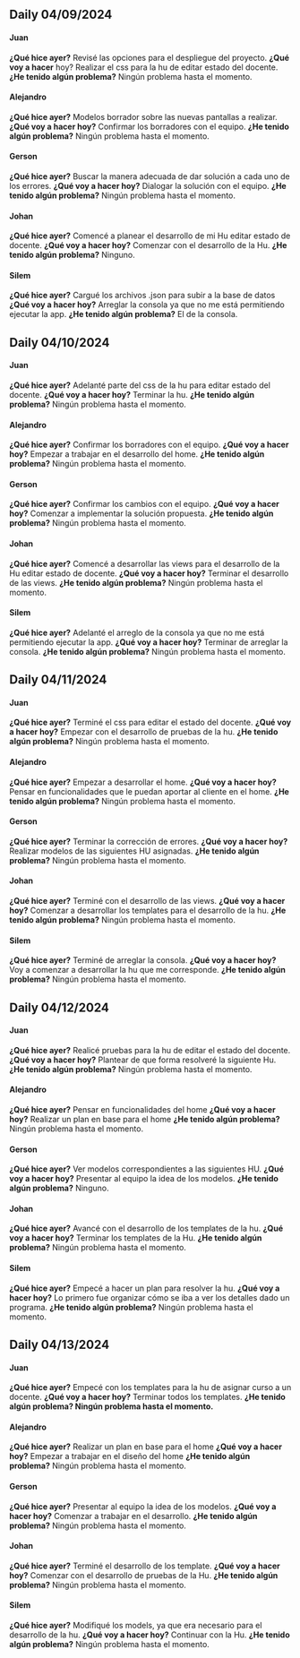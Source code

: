 ## Daily 04/09/2024

#### Juan
**¿Qué hice ayer?** Revisé las opciones para el despliegue del proyecto.
**¿Qué voy a hacer** hoy? Realizar el css para la hu de editar estado del docente.
**¿He tenido algún problema?** Ningún problema hasta el momento.

#### Alejandro
**¿Qué hice ayer?** Modelos borrador sobre las nuevas pantallas a realizar.
**¿Qué voy a hacer hoy?** Confirmar los borradores con el equipo.
**¿He tenido algún problema?** Ningún problema hasta el momento.


#### Gerson
**¿Qué hice ayer?** Buscar la manera adecuada de dar solución a cada uno de los errores.
**¿Qué voy a hacer hoy?** Dialogar la solución con el equipo.
**¿He tenido algún problema?** Ningún problema hasta el momento.


#### Johan
**¿Qué hice ayer?** Comencé a planear el desarrollo de mi Hu editar estado de docente.
**¿Qué voy a hacer hoy?** Comenzar con el desarrollo de la Hu.
**¿He tenido algún problema?** Ninguno.


#### Silem
**¿Qué hice ayer?** Cargué los archivos .json para subir a la base de datos
**¿Qué voy a hacer hoy?** Arreglar la consola ya que no me está permitiendo ejecutar la app.
**¿He tenido algún problema?** El de la consola. 




## Daily 04/10/2024

#### Juan
**¿Qué hice ayer?** Adelanté parte del css de la hu para editar estado del docente.
**¿Qué voy a hacer hoy?** Terminar la hu.
**¿He tenido algún problema?** Ningún problema hasta el momento.

#### Alejandro
**¿Qué hice ayer?** Confirmar los borradores con el equipo. 
**¿Qué voy a hacer hoy?** Empezar a trabajar en el desarrollo del home.
**¿He tenido algún problema?** Ningún problema hasta el momento.


#### Gerson
**¿Qué hice ayer?** Confirmar los cambios con el equipo.
**¿Qué voy a hacer hoy?** Comenzar a implementar la solución propuesta.
**¿He tenido algún problema?** Ningún problema hasta el momento.



#### Johan
**¿Qué hice ayer?** Comencé a desarrollar las views para el desarrollo de la Hu editar estado de docente.
**¿Qué voy a hacer hoy?** Terminar el desarrollo de las views.
**¿He tenido algún problema?** Ningún problema hasta el momento.



#### Silem
**¿Qué hice ayer?** Adelanté el arreglo de la consola ya que no me está permitiendo ejecutar la app.
**¿Qué voy a hacer hoy?** Terminar de arreglar la consola.
**¿He tenido algún problema?** Ningún problema hasta el momento.



## Daily 04/11/2024

#### Juan
**¿Qué hice ayer?** Terminé el css para editar el estado del docente.
**¿Qué voy a hacer hoy?** Empezar con el desarrollo de pruebas de la hu.
**¿He tenido algún problema?** Ningún problema hasta el momento.


#### Alejandro
**¿Qué hice ayer?** Empezar a desarrollar el home.
**¿Qué voy a hacer hoy?** Pensar en funcionalidades que le puedan aportar al cliente en el home.
**¿He tenido algún problema?** Ningún problema hasta el momento.



#### Gerson
**¿Qué hice ayer?** Terminar la corrección de errores.
**¿Qué voy a hacer hoy?** Realizar modelos de las siguientes HU asignadas.
**¿He tenido algún problema?** Ningún problema hasta el momento.



#### Johan
**¿Qué hice ayer?** Terminé con el desarrollo de las views.
**¿Qué voy a hacer hoy?** Comenzar a desarrollar los templates para el desarrollo de la hu.
**¿He tenido algún problema?** Ningún problema hasta el momento.



#### Silem
**¿Qué hice ayer?** Terminé de arreglar la consola.
**¿Qué voy a hacer hoy?** Voy a comenzar a desarrollar la hu que me corresponde.
**¿He tenido algún problema?** Ningún problema hasta el momento.




## Daily 04/12/2024


#### Juan
**¿Qué hice ayer?**  Realicé pruebas para la hu de editar el estado del docente.
**¿Qué voy a hacer hoy?** Plantear de que forma resolveré la siguiente Hu.
**¿He tenido algún problema?** Ningún problema hasta el momento.


#### Alejandro
**¿Qué hice ayer?** Pensar en funcionalidades del home
**¿Qué voy a hacer hoy?** Realizar un plan en base para el home
**¿He tenido algún problema?** Ningún problema hasta el momento.


#### Gerson
**¿Qué hice ayer?** Ver modelos correspondientes a las siguientes HU.
**¿Qué voy a hacer hoy?** Presentar al equipo la idea de los modelos.
**¿He tenido algún problema?** Ninguno.


#### Johan
**¿Qué hice ayer?** Avancé con el desarrollo de los templates de la hu.
**¿Qué voy a hacer hoy?** Terminar los templates de la Hu.
**¿He tenido algún problema?** Ningún problema hasta el momento.




#### Silem
**¿Qué hice ayer?** Empecé a hacer un plan para resolver la hu.
**¿Qué voy a hacer hoy?** Lo primero fue organizar cómo se iba a ver los detalles dado un programa.
**¿He tenido algún problema?** Ningún problema hasta el momento.





## Daily 04/13/2024

#### Juan
**¿Qué hice ayer?** Empecé con los templates para la hu de asignar curso a un docente.
**¿Qué voy a hacer hoy?** Terminar todos los templates.
**¿He tenido algún problema? Ningún problema hasta el momento.**



#### Alejandro
**¿Qué hice ayer?** Realizar un plan en base para el home
**¿Qué voy a hacer hoy?**  Empezar a trabajar en el diseño del home
**¿He tenido algún problema?** Ningún problema hasta el momento.



#### Gerson
**¿Qué hice ayer?** Presentar al equipo la idea de los modelos.
**¿Qué voy a hacer hoy?** Comenzar a trabajar en el desarrollo.
**¿He tenido algún problema?** Ningún problema hasta el momento.



#### Johan
**¿Qué hice ayer?** Terminé el desarrollo de los template.
**¿Qué voy a hacer hoy?** Comenzar con el desarrollo de pruebas de la Hu.
**¿He tenido algún problema?** Ningún problema hasta el momento.



#### Silem
**¿Qué hice ayer?** Modifiqué los models, ya que era necesario para el desarrollo de la hu.
**¿Qué voy a hacer hoy?** Continuar con la Hu.
**¿He tenido algún problema?** Ningún problema hasta el momento.
